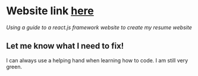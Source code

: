 # Website link <a href="https://nicklin.github.io/react-personal-website/" target="blank">here</a>
_Using a guide to a react.js framework website to create my resume website_
## Let me know what I need to fix!
I can always use a helping hand when learning how to code. I am still very green.


